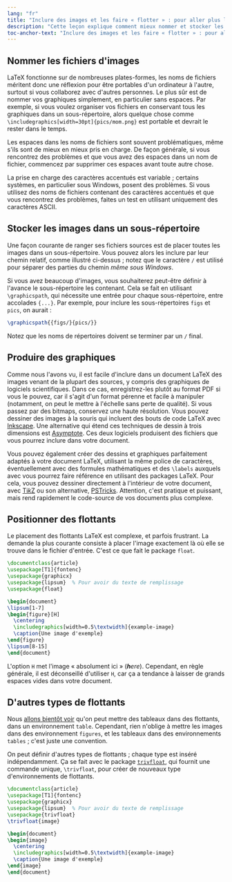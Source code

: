 ```yaml
---
lang: "fr"
title: "Inclure des images et les faire « flotter » : pour aller plus loin"
description: "Cette leçon explique comment mieux nommer et stocker les fichiers graphiques à utiliser avec LaTeX, et comment vous pouvez créer vos propres illustrations à partir de LaTeX."
toc-anchor-text: "Inclure des images et les faire « flotter » : pour aller plus loin"
---
```


## Nommer les fichiers d'images

LaTeX fonctionne sur de nombreuses plates-formes, les noms de fichiers méritent
donc une réflexion pour être portables d'un ordinateur à l'autre, surtout si
vous collaborez avec d'autres personnes. Le plus sûr est de nommer vos
graphiques simplement, en particulier sans espaces. Par exemple, si vous voulez
organiser vos fichiers en conservant tous les graphiques dans un sous-répertoire,
alors quelque chose comme `\includegraphics[width=30pt]{pics/mom.png}` est
portable et devrait le rester dans le temps.

Les espaces dans les noms de fichiers sont souvent problématiques, même s'ils
sont de mieux en mieux pris en charge. De façon générale, si vous rencontrez des
problèmes et que vous avez des espaces dans un nom de fichier, commencez par
supprimer ces espaces avant toute autre chose.

La prise en charge des caractères accentués est variable ; certains systèmes,
en particulier sous Windows, posent des problèmes. Si vous utilisez des noms de
fichiers contenant des caractères accentués et que vous rencontrez des problèmes,
faites un test en utilisant uniquement des caractères ASCII.


## Stocker les images dans un sous-répertoire

Une façon courante de ranger ses fichiers sources est de placer toutes les images
dans un sous-répertoire. Vous pouvez alors les inclure par leur chemin relatif,
comme illustré ci-dessus ; notez que le caractère `/` est utilisé pour séparer
des parties du chemin _même sous Windows_.

Si vous avez beaucoup d'images, vous souhaiterez peut-être définir à l'avance le
sous-répertoire les contenant. Cela se fait en utilisant `\graphicspath`, qui
nécessite une entrée pour chaque sous-répertoire, entre accolades `{...}`. Par
exemple, pour inclure les sous-répertoires `figs` et `pics`, on aurait :

<!-- {% raw %} -->
```latex
\graphicspath{{figs/}{pics/}}
```
<!-- {% endraw %} -->

Notez que les noms de répertoires doivent se terminer par un `/` final.


## Produire des graphiques

Comme nous l'avons vu, il est facile d'inclure dans un document LaTeX des images
venant de la plupart des sources, y compris des graphiques de logiciels
scientifiques. Dans ce cas, enregistrez-les plutôt au format PDF si vous le
pouvez, car il s'agit d'un format pérenne et facile à manipuler (notamment, on
peut le mettre à l'échelle sans perte de qualité). Si vous passez par des bitmaps,
conservez une haute résolution. Vous pouvez dessiner des images à la souris qui
incluent des bouts de code LaTeX avec [Inkscape](https://inkscape.org/). Une
alternative qui étend ces techniques de dessin à trois dimensions est
[Asymptote](https://www.ctan.org/pkg/asymptote). Ces deux logiciels produisent
des fichiers que vous pourrez inclure dans votre document.

Vous pouvez également créer des dessins et graphiques parfaitement adaptés à
votre document LaTeX, utilisant la même police de caractères, éventuellement
avec des formules mathématiques et des `\labels` auxquels avec vous pourrez faire
référence en utilisant des packages LaTeX. Pour cela, vous pouvez dessiner
directement à l'intérieur de votre document, avec [Ti*k*Z](https://ctan.org/pkg/pgf)
ou son alternative, [PSTricks](https://ctan.org/pkg/pstricks-base). Attention,
c'est pratique et puissant, mais rend rapidement le code-source de vos documents
plus complexe.


## Positionner des flottants

Le placement des flottants LaTeX est complexe, et parfois frustrant. La demande
la plus courante consiste à placer l'image exactement là où elle se trouve dans
le fichier d'entrée. C'est ce que fait le package `float`.

```latex
\documentclass{article}
\usepackage[T1]{fontenc}
\usepackage{graphicx}
\usepackage{lipsum}  % Pour avoir du texte de remplissage
\usepackage{float}

\begin{document}
\lipsum[1-7]
\begin{figure}[H]
  \centering
  \includegraphics[width=0.5\textwidth]{example-image}
  \caption{Une image d'exemple}
\end{figure}
\lipsum[8-15]
\end{document}
```

L'option `H` met l'image « absolument ici » (_**h**ere_). Cependant,
en règle générale, il est déconseillé d'utiliser `H`, car ça a tendance à
laisser de grands espaces vides dans votre document.


## D'autres types de flottants

Nous [allons bientôt voir](lesson-08) qu'on peut mettre des tableaux dans des
flottants, dans un environnement `table`. Cependant, rien n'oblige à mettre les
images dans des environnement `figures`, et les tableaux dans des environnements
`tables` ; c'est juste une convention.

On peut définir d'autres types de flottants ; chaque type est inséré
indépendamment. Ça se fait avec le package [`trivfloat`](https://ctan.org/pkg/trivfloat),
qui fournit une commande unique, `\trivfloat`, pour créer de nouveaux type
d'environnements de flottants.

```latex
\documentclass{article}
\usepackage[T1]{fontenc}
\usepackage{graphicx}
\usepackage{lipsum}  % Pour avoir du texte de remplissage
\usepackage{trivfloat}
\trivfloat{image}

\begin{document}
\begin{image}
  \centering
  \includegraphics[width=0.5\textwidth]{example-image}
  \caption{Une image d'exemple}
\end{image}
\end{document}
```
